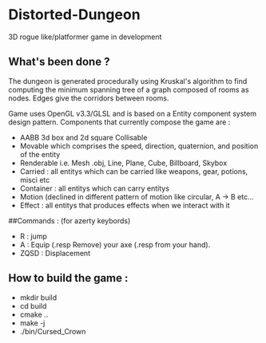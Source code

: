 # Distorted-Dungeon
3D rogue like/platformer game in development

## What's been done ?
  The dungeon is generated procedurally using Kruskal's algorithm to find computing the minimum spanning tree of a graph composed of rooms as nodes. Edges give the corridors between rooms.
  
  Game uses OpenGL v3.3/GLSL and is based on a Entity component system design pattern.
  Components that currently compose the game are :
  * AABB 3d box and 2d square Collisable
  * Movable which comprises the speed, direction, quaternion, and position of the entity
  * Renderable i.e. Mesh .obj, Line, Plane, Cube, Billboard, Skybox 
  * Carried  : all entitys which can be carried like weapons, gear, potions, misci etc
  * Container : all entitys which can carry entitys
  * Motion (declined in different pattern of motion like circular, A -> B etc...
  * Effect : all entitys that produces effects when we interact with it 

##Commands : (for azerty keybords) 
 * R : jump
 * A : Equip (.resp Remove) your axe (.resp from your hand).
 * ZQSD : Displacement

## How to build the game :
* mkdir build
* cd build
* cmake ..
* make -j
* ./bin/Cursed_Crown
